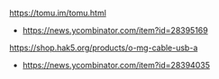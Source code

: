 https://tomu.im/tomu.html
* https://news.ycombinator.com/item?id=28395169

https://shop.hak5.org/products/o-mg-cable-usb-a
* https://news.ycombinator.com/item?id=28394035